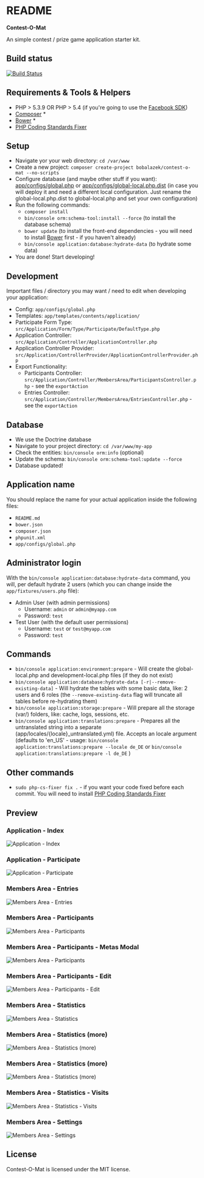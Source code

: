 README
======
**Contest-O-Mat**

An simple contest / prize game application starter kit.

Build status
-------------------
[![Build Status](https://travis-ci.org/bobalazek/contest-o-mat.svg?branch=master)](https://travis-ci.org/bobalazek/contest-o-mat)

Requirements & Tools & Helpers
-------------------
* PHP > 5.3.9 OR PHP > 5.4 (if you're going to use the [Facebook SDK](https://github.com/facebook/facebook-php-sdk-v4))
* [Composer](https://getcomposer.org/) *
* [Bower](http://bower.io/) *
* [PHP Coding Standards Fixer](http://cs.sensiolabs.org/)

Setup
-------------------
* Navigate yor your web directory: `cd /var/www`
* Create a new project: `composer create-project bobalazek/contest-o-mat --no-scripts`
* Configure database (and maybe other stuff if you want): [app/configs/global.php](https://github.com/bobalazek/contest-o-mat/blob/master/app/configs/global.php#L47) or [app/configs/global-local.php.dist](https://github.com/bobalazek/contest-o-mat/blob/master/app/configs/global-local.php.dist) (in case you will deploy it and need a different local configuration. Just rename the global-local.php.dist to global-local.php and set your own configuration)
* Run the following commands:
    * `composer install`
    * `bin/console orm:schema-tool:install --force` (to install the database schema)
    * `bower update` (to install the front-end dependencies - you will need to install [Bower](http://bower.io/) first - if you haven't already)
    * `bin/console application:database:hydrate-data` (to hydrate some data)
* You are done! Start developing!

Development
-------------------
Important files / directory you may want / need to edit when developing your application:

* Config: `app/configs/global.php`
* Templates: `app/templates/contents/application/`
* Participate Form Type: `src/Application/Form/Type/Participate/DefaultType.php`
* Application Controller: `src/Application/Controller/ApplicationController.php`
* Application Controller Provider: `src/Application/ControllerProvider/ApplicationControllerProvider.php`
* Export Functionality:
    * Participants Controller: `src/Application/Controller/MembersArea/ParticipantsController.php` - see the `exportAction`
    * Entries Controller: `src/Application/Controller/MembersArea/EntriesController.php` - see the `exportAction`

Database
-------------------
* We use the Doctrine database
* Navigate to your project directory: `cd /var/www/my-app`
* Check the entities: `bin/console orm:info` (optional)
* Update the schema: `bin/console orm:schema-tool:update --force`
* Database updated!

Application name
-------------------
You should replace the name for your actual application inside the following files:

* `README.md`
* `bower.json`
* `composer.json`
* `phpunit.xml`
* `app/configs/global.php`

Administrator login
-------------------
With the `bin/console application:database:hydrate-data` command, you will, per default hydrate 2 users (which you can change inside the `app/fixtures/users.php` file):

* Admin User (with admin permissions)
    * Username: `admin` or `admin@myapp.com`
    * Password: `test`
* Test User (with the default user permissions)
    * Username: `test` or `test@myapp.com`
    * Password: `test`

Commands
--------------------
* `bin/console application:environment:prepare` - Will create the global-local.php and development-local.php files (if they do not exist)
* `bin/console application:database:hydrate-data [-r|--remove-existing-data]` - Will hydrate the tables with some basic data, like: 2 users and 6 roles (the `--remove-existing-data` flag will truncate all tables before re-hydrating them)
* `bin/console application:storage:prepare` - Will prepare all the storage (var/) folders, like: cache, logs, sessions, etc.
* `bin/console application:translations:prepare` - Prepares all the untranslated string into a separate (app/locales/{locale}_untranslated.yml) file. Accepts an locale argument (defaults to 'en_US' - usage: `bin/console application:translations:prepare --locale de_DE` or `bin/console application:translations:prepare -l de_DE` )

Other commands
----------------------
* `sudo php-cs-fixer fix .` - if you want your code fixed before each commit. You will need to install [PHP Coding Standards Fixer](http://cs.sensiolabs.org/)

Preview
----------------------

### Application - Index ###
![Application - Index](doc/images/application-index.png)

### Application - Participate ###
![Application - Participate](doc/images/application-participate.png)

### Members Area - Entries ###
![Members Area - Entries](doc/images/members-area-entries.png)

### Members Area - Participants ###
![Members Area - Participants](doc/images/members-area-participants.png)

### Members Area - Participants - Metas Modal ###
![Members Area - Participants](doc/images/members-area-participants-metas-modal.png)

### Members Area - Participants - Edit ###
![Members Area - Participants - Edit](doc/images/members-area-participants-edit.png)

### Members Area - Statistics ###
![Members Area - Statistics](doc/images/members-area-statistics.png)

### Members Area - Statistics (more) ###
![Members Area - Statistics (more)](doc/images/members-area-statistics-2.png)

### Members Area - Statistics (more) ###
![Members Area - Statistics (more)](doc/images/members-area-statistics-3.png)

### Members Area - Statistics - Visits ###
![Members Area - Statistics - Visits](doc/images/members-area-statistics-visits.png)

### Members Area - Settings ###
![Members Area - Settings](doc/images/members-area-settings.png)

License
----------------------
Contest-O-Mat is licensed under the MIT license.
